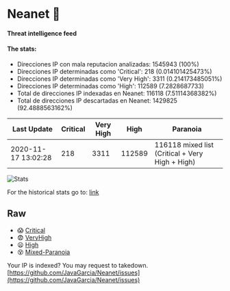# Neanet :hocho:
#### Threat intelligence feed
#### The stats:

- Direcciones IP con mala reputacion analizadas: 1545943 (100%)
- Direcciones IP determinadas como 'Critical':  218 (0.014101425473%)
- Direcciones IP determinadas como 'Very High':  3311 (0.214173485051%)
- Direcciones IP determinadas como 'High':  112589 (7.2828687733)
- Total de direcciones IP indexadas en Neanet:  116118 (7.51114368382%)
- Total de direcciones IP descartadas en Neanet:  1429825 (92.4888563162%)

| Last Update | Critical | Very High | High | Paranoia |
| --- | --- | --- | --- | --- |
| 2020-11-17 13:02:28 | 218 | 3311 | 112589 | 116118 mixed list (Critical + Very High + High)|

![Stats](https://docs.google.com/spreadsheets/d/e/2PACX-1vSnaNMIXVabIpDJjufMlzH7poXnshF3mgd8Is1g9ytUEzVsP5my4Trn8f-xkoLLQ38xpL3HtmUexLo6/pubchart?oid=501124687&format=image)

For the historical stats go to: [link](/stats.csv)
## Raw
- :scream: [Critical](https://raw.githubusercontent.com/JavaGarcia/Neanet/master/blacklists/neanet_critical.txt)
- :fearful: [VeryHigh](https://raw.githubusercontent.com/JavaGarcia/Neanet/master/blacklists/neanet_veryHigh.txtt)
- :frowning: [High](https://raw.githubusercontent.com/JavaGarcia/Neanet/master/blacklists/neanet_high.txt)
- :dizzy_face: [Mixed-Paranoia](https://raw.githubusercontent.com/JavaGarcia/Neanet/master/blacklists/neanet_all.txt)


Your IP is indexed? You may request to takedown. [https://github.com/JavaGarcia/Neanet/issues](https://github.com/JavaGarcia/Neanet/issues)































































































































































































































































































































































































































































































































































































































































































































































































































































































































































































































































































































































































































































































































































































































































































































































































































































































































































































































































































































































































































































































































































































































































































